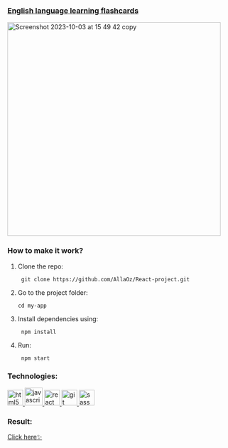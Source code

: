 [<h3>English language learning flashcards</h3>](https://allaoz.github.io/React-project/)

<img width="480" alt="Screenshot 2023-10-03 at 15 49 42 copy" src="https://github.com/AllaOz/React-project/assets/116717324/d2bf14ac-8e30-4228-9b5c-80d45ee1ce67">

<h3>How to make it work?</h3>

1.  Clone the repo:
        
         git clone https://github.com/AllaOz/React-project.git
2.  Go to the project folder:

        cd my-app
3.  Install dependencies using:

       ```
        npm install
       ```
4.  Run:
       ```
        npm start
       ```
<h3>Technologies:</h3>
<p align="left">
<a href="https://www.w3.org/html/" target="_blank"> <img src="react-project/public/html5.svg" alt="html5" width="35" height="35"/> </a>
<a href="https://developer.mozilla.org/en-US/docs/Web/JavaScript" target="_blank" > <img src="react-project/public/javascript.svg" alt="javascript" width="40" height="40"/> </a> 
<a href="https://reactjs.org/" target="_blank" > <img src="react-project/public/react.svg" alt="react" width="35" height="35"/> </a>
<a href="https://git-scm.com/" target="_blank"> <img src="react-project/public/git.svg" alt="git" width="35" height="35"/> </a>
<a href="https://sass-lang.com" target="_blank" > <img src="react-project/public/icons/sass.svg" alt="sass" width="35" height="35"/> </a>
</p>

<h3>Result:</h3>
<a href= https://allaoz.github.io/React-project/>Click here✨</a>
